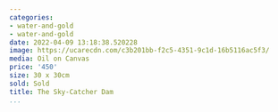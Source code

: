 ```yaml
---
categories:
- water-and-gold
- water-and-gold
date: 2022-04-09 13:18:38.520228
image: https://ucarecdn.com/c3b201bb-f2c5-4351-9c1d-16b5116ac5f3/
media: Oil on Canvas
price: '450'
size: 30 x 30cm
sold: Sold
title: The Sky-Catcher Dam
...
```

